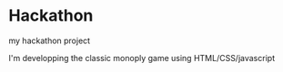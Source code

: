 # Hackathon
my hackathon project 

I'm developping the classic monoply game using HTML/CSS/javascript
